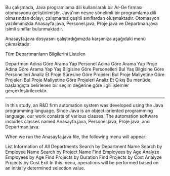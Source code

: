 Bu çalışmada, Java programlama dili kullanılarak bir Ar-Ge firması otomasyonu geliştirilmiştir. Java'nın nesne yönelimli bir programlama dili olmasından dolayı, çalışmamız çeşitli sınıflardan oluşmaktadır. Otomasyon yazılımımızda Anasayfa.java, Personel.java, Proje.java ve Departman.java isimli sınıflar bulunmaktadır.

Anasayfa.java dosyasını çalıştırdığımızda karşımıza aşağıdaki menü çıkmaktadır:

Tüm Departmanların Bilgilerini Listelen

Departman Adına Göre Arama Yap
Personel Adına Göre Arama Yap
Proje Adına Göre Arama Yap
Yaş Bilgisine Göre Personelleri Bul
Yaş Bilgisine Göre Personelleri Analiz Et
Proje Süresine Göre Projeleri Bul
Proje Maliyetine Göre Projeleri Bul
Proje Maliyetine Göre Projeleri Analiz Et
Çıkış
Bu menüde, başlangıçta belirlenen bir seçim değerine göre ilgili işlemler gerçekleştirilecektir.

--------------------------------------------------

In this study, an R&D firm automation system was developed using the Java programming language. Since Java is an object-oriented programming language, our work consists of various classes. The automation software includes classes named Anasayfa.java, Personel.java, Proje.java, and Departman.java.

When we run the Anasayfa.java file, the following menu will appear:

List Information of All Departments
Search by Department Name
Search by Employee Name
Search by Project Name
Find Employees by Age
Analyze Employees by Age
Find Projects by Duration
Find Projects by Cost
Analyze Projects by Cost
Exit
In this menu, operations will be performed based on an initially determined selection value.
